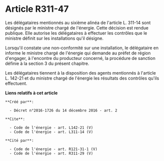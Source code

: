 # Article R311-47

Les délégataires mentionnés au sixième alinéa de l'article L. 311-14 sont désignés par le ministre chargé de l'énergie. Cette
décision est rendue publique. Elle autorise les délégataires à effectuer les contrôles que le ministre définit sur les
installations qu'il désigne. 

Lorsqu'il constate une non-conformité sur une installation, le délégataire en informe le ministre chargé de l'énergie qui
demande au préfet de région d'engager, à l'encontre du producteur concerné, la procédure de sanction définie à la section 3
du présent chapitre. 

Les délégataires tiennent à la disposition des agents mentionnés à l'article L. 142-21 et du ministre chargé de l'énergie les
résultats des contrôles qu'ils effectuent.

**Liens relatifs à cet article**

	**Créé par**:

	  - Décret n°2016-1726 du 14 décembre 2016 - art. 2

	**Cite**:

	  - Code de l'énergie - art. L142-21 (V)
	  - Code de l'énergie - art. L311-14 (V)

	**Cité par**:

	  - Code de l'énergie - art. R121-31-1 (V)
	  - Code de l'énergie - art. R311-29 (V)
